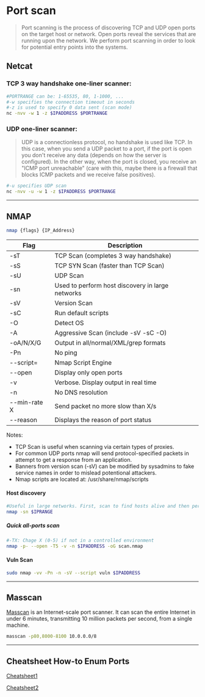 # Port scan

> Port scanning is the process of discovering TCP and UDP open ports on the target host or network. Open ports reveal the services that are running upon the network. We perform port scanning in order to look for potential entry points into the systems.

## Netcat


### TCP 3 way handshake one-liner scanner:

```bash
#PORTRANGE can be: 1-65535, 80, 1-1000, ...
#-w specifies the connection timeout in seconds
#-z is used to specify 0 data sent (scan mode)
nc -nvv -w 1 -z $IPADDRESS $PORTRANGE
```


### UDP one-liner scanner:
> UDP is a connectionless protocol, no handshake is used like TCP. In this case, when you send a UDP packet to a port, if the port is open you don't receive any data (depends on how the server is configured). In the other way, when the port is closed, you receive an "ICMP port unreachable" (care with this, maybe there is a firewall that blocks ICMP packets and we receive false positives).

```bash
#-u specifies UDP scan
nc -nvv -u -w 1 -z $IPADDRESS $PORTRANGE
```

_____

## NMAP

```bash
nmap {flags} {IP_Address}
```

| **Flag**    | **Description**                      |
|-------------|--------------------------------------|
| -sT         | TCP Scan (completes 3 way handshake) |
| -sS         | TCP SYN Scan (faster than TCP Scan)  |
| -sU         | UDP Scan                             |
| -sn         | Used to perform host discovery in large networks|      
| -sV         | Version Scan                         |
| -sC         | Run default scripts                  |
| -O          | Detect OS                            |
| -A          | Aggressive Scan (include -sV -sC -O) |
| -oA/N/X/G   | Output in all/normal/XML/grep formats|
| -Pn         | No ping                              |
| --script=   | Nmap Script Engine                   |
| --open      | Display only open ports              |
| -v          | Verbose. Display output in real time |
| -n          | No DNS resolution                    |
| --min-rate X| Send packet no more slow than X/s    |
| --reason    | Displays the reason of port status   |


Notes:

* TCP Scan is useful when scanning via certain types of proxies.
* For common UDP ports nmap will send protocol-specified packets in attempt to get a response from an application.
* Banners from version scan (-sV) can be modified by sysadmins to fake service names in order to mislead potentional attackers.
* Nmap scripts are located at: /usr/share/nmap/scripts


####  Host discovery

```bash
#Useful in large networks. First, scan to find hosts alive and then perform more complex scanning techniques.
nmap -sn $IPRANGE
```

##### Quick all-ports scan
```bash
#-TX: Chage X (0-5) if not in a controlled environment
nmap -p- --open -T5 -v -n $IPADDRESS -oG scan.nmap
```

#### Vuln Scan

```bash
sudo nmap -vv -Pn -n -sV --script vuln $IPADDRESS
```
_____

## Masscan

[Masscan](https://github.com/robertdavidgraham/masscan) is an Internet-scale port scanner. It can scan the entire Internet in under 6 minutes, transmitting 10 million packets per second, from a single machine.

```bash
masscan -p80,8000-8100 10.0.0.0/8
```

_____

## Cheatsheet How-to Enum Ports

[Cheatsheet1](http://0daysecurity.com/penetration-testing/enumeration.html)

[Cheatsheet2](https://highon.coffee/blog/penetration-testing-tools-cheat-sheet/)
